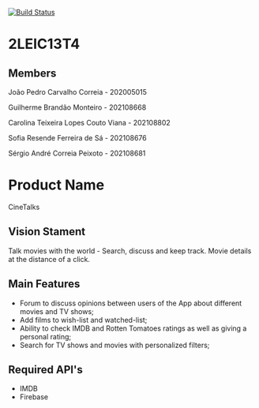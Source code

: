 <a href="https://github.com/[USER_NAME]/[REPO_NAME]/actions"><img src="https://github.com/[USER_NAME]/[REPO_NAME]/workflows/tests-cinetalk/badge.svg" alt="Build Status"></a>

# 2LEIC13T4

## Members
João Pedro Carvalho Correia	- 202005015

Guilherme Brandão Monteiro - 202108668

Carolina Teixeira Lopes Couto Viana -	202108802

Sofia Resende Ferreira de Sá	- 202108676

Sérgio André Correia Peixoto	- 202108681


# Product Name
CineTalks

## Vision Stament
Talk movies with the world - Search, discuss and keep track. Movie details at the distance of a click.

## Main Features
- Forum to discuss opinions between users of the App about different movies and TV shows;
- Add films to wish-list and watched-list;
- Ability to check IMDB and Rotten Tomatoes ratings as well as giving a personal rating;
- Search for TV shows and movies with personalized filters;

## Required API's
- IMDB
- Firebase
